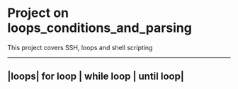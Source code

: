 # Project on loops_conditions_and_parsing

This project covers SSH, loops and shell scripting

___________________________________________
|loops| for loop | while loop | until loop|
-------------------------------------------

